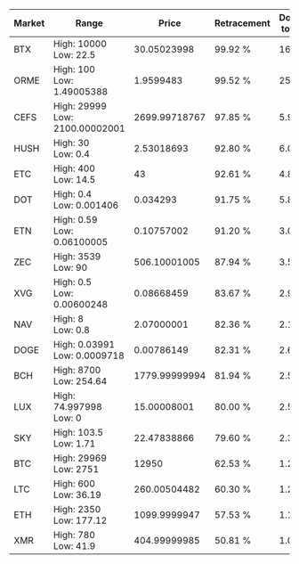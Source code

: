 | Market | Range | Price| Retracement | Doubles to 50% |
| --- | --- | --- | --- | --- |
| BTX | High: 10000<br />Low: 22.5 | 30.05023998 | 99.92 % | 166.76 |
| ORME | High: 100<br />Low: 1.49005388 | 1.9599483 | 99.52 % | 25.89 |
| CEFS | High: 29999<br />Low: 2100.00002001 | 2699.99718767 | 97.85 % | 5.94 |
| HUSH | High: 30<br />Low: 0.4 | 2.53018693 | 92.80 % | 6.01 |
| ETC | High: 400<br />Low: 14.5 | 43 | 92.61 % | 4.82 |
| DOT | High: 0.4<br />Low: 0.001406 | 0.034293 | 91.75 % | 5.85 |
| ETN | High: 0.59<br />Low: 0.06100005 | 0.10757002 | 91.20 % | 3.03 |
| ZEC | High: 3539<br />Low: 90 | 506.10001005 | 87.94 % | 3.59 |
| XVG | High: 0.5<br />Low: 0.00600248 | 0.08668459 | 83.67 % | 2.92 |
| NAV | High: 8<br />Low: 0.8 | 2.07000001 | 82.36 % | 2.13 |
| DOGE | High: 0.03991<br />Low: 0.0009718 | 0.00786149 | 82.31 % | 2.60 |
| BCH | High: 8700<br />Low: 254.64 | 1779.99999994 | 81.94 % | 2.52 |
| LUX | High: 74.997998<br />Low: 0 | 15.00008001 | 80.00 % | 2.50 |
| SKY | High: 103.5<br />Low: 1.71 | 22.47838866 | 79.60 % | 2.34 |
| BTC | High: 29969<br />Low: 2751 | 12950 | 62.53 % | 1.26 |
| LTC | High: 600<br />Low: 36.19 | 260.00504482 | 60.30 % | 1.22 |
| ETH | High: 2350<br />Low: 177.12 | 1099.9999947 | 57.53 % | 1.15 |
| XMR | High: 780<br />Low: 41.9 | 404.99999985 | 50.81 % | 1.01 |
